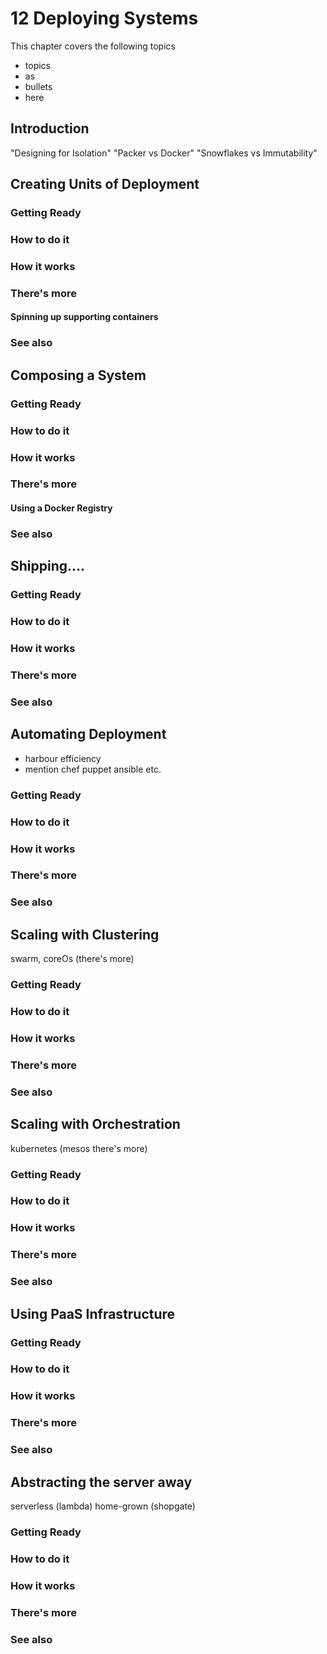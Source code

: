 # 12 Deploying Systems

This chapter covers the following topics

* topics
* as
* bullets
* here

## Introduction

"Designing for Isolation"
"Packer vs Docker"
"Snowflakes vs Immutability"

## Creating Units of Deployment

### Getting Ready

### How to do it

### How it works

### There's more

#### Spinning up supporting containers

### See also

## Composing a System

### Getting Ready

### How to do it

### How it works

### There's more

#### Using a Docker Registry

### See also

## Shipping....

### Getting Ready

### How to do it

### How it works

### There's more

### See also

## Automating Deployment

- harbour efficiency
- mention chef puppet ansible etc.

### Getting Ready

### How to do it

### How it works

### There's more

### See also

## Scaling with Clustering

swarm, coreOs (there's more)

### Getting Ready

### How to do it

### How it works

### There's more

### See also

## Scaling with Orchestration

kubernetes (mesos there's more)

### Getting Ready

### How to do it

### How it works

### There's more

### See also

## Using PaaS Infrastructure

### Getting Ready

### How to do it

### How it works

### There's more

### See also

## Abstracting the server away

serverless (lambda)
home-grown (shopgate)

### Getting Ready

### How to do it

### How it works

### There's more

### See also
